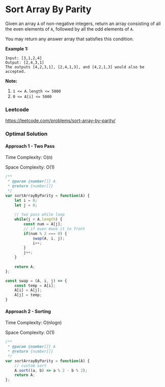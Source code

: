 # Sort Array By Parity

Given an array `A` of non-negative integers, return an array consisting of all the even elements of `A`, followed by all the odd elements of `A`.

You may return any answer array that satisfies this condition.

 

**Example 1:**

```
Input: [3,1,2,4]
Output: [2,4,3,1]
The outputs [4,2,3,1], [2,4,1,3], and [4,2,1,3] would also be accepted.
```

 

**Note:**

1. `1 <= A.length <= 5000`
2. `0 <= A[i] <= 5000`



### Leetcode

https://leetcode.com/problems/sort-array-by-parity/



### Optimal Solution

#### Approach 1 - Two Pass

Time Complexity: O(n)

Space Complexity: O(1)

```js
/**
 * @param {number[]} A
 * @return {number[]}
 */
var sortArrayByParity = function(A) {
    let i = 0;
    let j = 0;
    
    // two pass while loop
    while(j < A.length) {
        const num = A[j];
        // if even move it to front
        if(num % 2 === 0) {
            swap(A, i, j);
            i++;
        }
        j++;
    }
    
    return A;
};

const swap = (A, i, j) => {
    const temp = A[i];
    A[i] = A[j];
    A[j] = temp;
}
```



#### Approach 2 - Sorting

Time Complexity: O(nlogn)

Space Complexity: O(1)

```js
/**
 * @param {number[]} A
 * @return {number[]}
 */
var sortArrayByParity = function(A) {
    // custom sort
    A.sort((a, b) => a % 2 - b % 2);
    return A;
};
```

